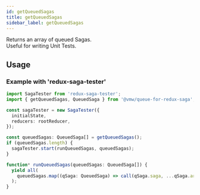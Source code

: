 ```yaml
---
id: getQueuedSagas
title: getQueuedSagas
sidebar_label: getQueuedSagas
---
```


Returns an array of queued Sagas.  
Useful for writing Unit Tests.

## Usage

### Example with 'redux-saga-tester'

```ts
import SagaTester from 'redux-saga-tester';
import { getQueuedSagas, QueuedSaga } from '@vmw/queue-for-redux-saga';

const sagaTester = new SagaTester({
  initialState,
  reducers: rootReducer,
});

const queuedSagas: QueuedSaga[] = getQueuedSagas();
if (queuedSagas.length) {
  sagaTester.start(runQueuedSagas, queuedSagas);
}

function* runQueuedSagas(queuedSagas: QueuedSaga[]) {
  yield all(
    queuedSagas.map((qSaga: QueuedSaga) => call(qSaga.saga, ...qSaga.args))
  );
}
```
